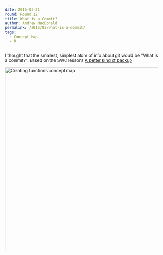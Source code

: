 ```yaml
---
date: 2015-02-21
round: Round 12
title: What is a Commit?
author: Andrew MacDonald
permalink: /2015/02/what-is-a-commit/
tags:
  - Concept Map
  - R
---
```

I thought that the smallest, simplest atom of info about git would be "What is a commit?". 
Based on the SWC lessons [A better kind of backup](http://swcarpentry.github.io/git-novice/01-backup.html)

<img src="https://i.imgur.com/zpQ8ZEd.jpg" alt="Creating functions concept map" style="width: 600px;"/>
